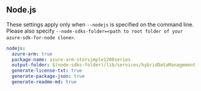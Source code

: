 ## Node.js

These settings apply only when `--nodejs` is specified on the command line.
Please also specify `--node-sdks-folder=<path to root folder of your azure-sdk-for-node clone>`.

``` yaml $(nodejs)
nodejs:
  azure-arm: true
  package-name: azure-arm-storsimple1200series
  output-folder: $(node-sdks-folder)/lib/services/hybridDataManagement
  generate-license-txt: true
  generate-package-json: true
  generate-readme-md: true
```
